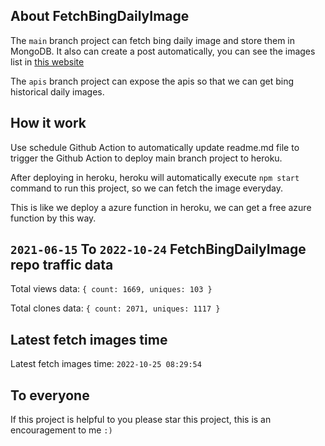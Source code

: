 ## About FetchBingDailyImage

The `main` branch project can fetch bing daily image and store them in MongoDB.
It also can create a post automatically, you can see the images list in [this website](https://oursalbum.netlify.app)

The `apis` branch project can expose the apis so that we can get bing historical daily images.

## How it work

Use schedule Github Action to automatically update readme.md file to trigger the Github Action to deploy main branch project to heroku.

After deploying in heroku, heroku will automatically execute `npm start` command to run this project, so we can fetch the image everyday.

This is like we deploy a azure function in heroku, we can get a free azure function by this way.

## `2021-06-15` To `2022-10-24` FetchBingDailyImage repo traffic data

Total views data: `{ count: 1669, uniques: 103 }`

Total clones data: `{ count: 2071, uniques: 1117 }`

## Latest fetch images time

Latest fetch images time: `2022-10-25 08:29:54`

## To everyone

If this project is helpful to you please star this project, this is an encouragement to me `:)`



